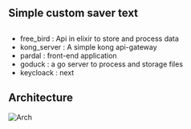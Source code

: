 ## Simple custom saver text

##

- free_bird : Api in elixir to store and process data
- kong_server : A simple kong api-gateway
- pardal : front-end application
- goduck : a go server to process and storage files
- keycloack : next

## Architecture

![Arch](https://i.imgur.com/T30PLnx.png)
